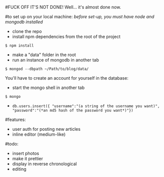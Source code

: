 #FUCK OFF IT'S NOT DONE!
Well... it's almost done now.

#to set up on your local machine:
*before set-up, you must have _node_ and _mongodb_ installed*
- clone the repo
- install npm dependencies from the root of the project
```
$ npm install
```
- make a "data" folder in the root
- run an instance of mongodb in another tab
```
$ mongod --dbpath ~/Path/to/blog/data/
```

You'll have to create an account for yourself in the database:
- start the mongo shell in another tab
```
$ mongo
```
- ```db.users.insert({ "username":"(a string of the username you want)", "password":"(*an md5 hash of the password you want*)"})```


#features:
- user auth for posting new articles
- inline editor (medium-like)

#todo:
- insert photos
- make it prettier
- display in reverse chronological
- editing
